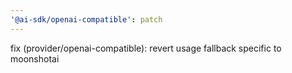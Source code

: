 ```yaml
---
'@ai-sdk/openai-compatible': patch
---
```


fix (provider/openai-compatible): revert usage fallback specific to moonshotai
